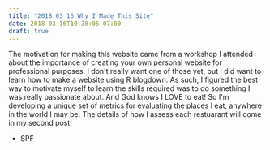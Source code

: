 ```yaml
---
title: "2018 03 16 Why I Made This Site"
date: 2018-03-16T10:38:05-07:00
draft: true
---
```


The motivation for making this website came from a workshop I attended about the importance of creating your own personal website for professional purposes.  I don't really want one of those yet, but I did want to learn how to make a website using R blogdown.  As such, I figured the best way to motivate myself to learn the skills required was to do something I was really passionate about.  And God knows I LOVE to eat!  So I'm developing a unique set of metrics for evaluating the places I eat, anywhere in the world I may be.  The details of how I assess each restuarant will come in my second post!

- SPF